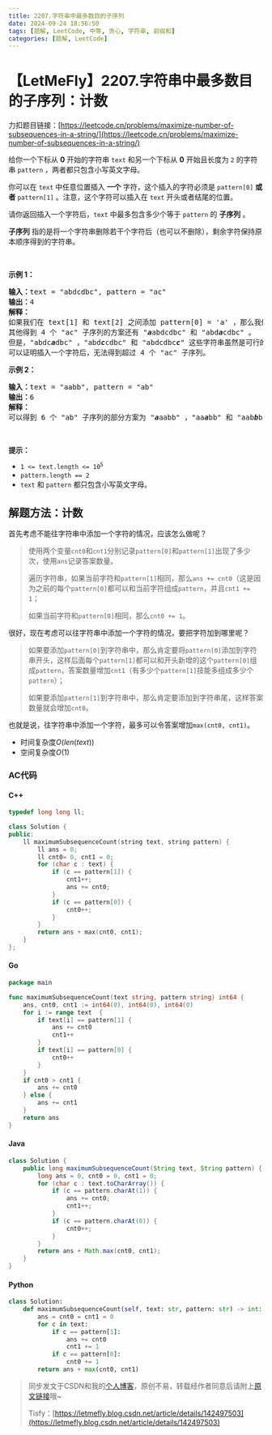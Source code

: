 ```yaml
---
title: 2207.字符串中最多数目的子序列
date: 2024-09-24 18:56:50
tags: [题解, LeetCode, 中等, 贪心, 字符串, 前缀和]
categories: [题解, LeetCode]
---
```


# 【LetMeFly】2207.字符串中最多数目的子序列：计数

力扣题目链接：[https://leetcode.cn/problems/maximize-number-of-subsequences-in-a-string/](https://leetcode.cn/problems/maximize-number-of-subsequences-in-a-string/)

<p>给你一个下标从 <strong>0</strong>&nbsp;开始的字符串&nbsp;<code>text</code>&nbsp;和另一个下标从 <strong>0</strong>&nbsp;开始且长度为 <code>2</code>&nbsp;的字符串&nbsp;<code>pattern</code>&nbsp;，两者都只包含小写英文字母。</p>

<p>你可以在 <code>text</code>&nbsp;中任意位置插入 <strong>一个</strong> 字符，这个插入的字符必须是&nbsp;<code>pattern[0]</code>&nbsp;<b>或者</b>&nbsp;<code>pattern[1]</code>&nbsp;。注意，这个字符可以插入在 <code>text</code>&nbsp;开头或者结尾的位置。</p>

<p>请你返回插入一个字符后，<code>text</code>&nbsp;中最多包含多少个等于 <code>pattern</code>&nbsp;的 <strong>子序列</strong>&nbsp;。</p>

<p><strong>子序列</strong> 指的是将一个字符串删除若干个字符后（也可以不删除），剩余字符保持原本顺序得到的字符串。</p>

<p>&nbsp;</p>

<p><strong>示例 1：</strong></p>

<pre>
<b>输入：</b>text = "abdcdbc", pattern = "ac"
<b>输出：</b>4
<strong>解释：</strong>
如果我们在 text[1] 和 text[2] 之间添加 pattern[0] = 'a' ，那么我们得到 "ab<em><strong>a</strong></em>dcdbc" 。那么 "ac" 作为子序列出现 4 次。
其他得到 4 个 "ac" 子序列的方案还有 "<em><strong>a</strong></em>abdcdbc" 和 "abd<em><strong>a</strong></em>cdbc" 。
但是，"abdc<em><strong>a</strong></em>dbc" ，"abd<em><strong>c</strong></em>cdbc" 和 "abdcdbc<em><strong>c</strong></em>" 这些字符串虽然是可行的插入方案，但是只出现了 3 次 "ac" 子序列，所以不是最优解。
可以证明插入一个字符后，无法得到超过 4 个 "ac" 子序列。
</pre>

<p><strong>示例 2：</strong></p>

<pre>
<b>输入：</b>text = "aabb", pattern = "ab"
<b>输出：</b>6
<strong>解释：</strong>
可以得到 6 个 "ab" 子序列的部分方案为 "<em><strong>a</strong></em>aabb" ，"aa<em><strong>a</strong></em>bb" 和 "aab<em><strong>b</strong></em>b" 。
</pre>

<p>&nbsp;</p>

<p><strong>提示：</strong></p>

<ul>
	<li><code>1 &lt;= text.length &lt;= 10<sup>5</sup></code></li>
	<li><code>pattern.length == 2</code></li>
	<li><code>text</code> 和&nbsp;<code>pattern</code>&nbsp;都只包含小写英文字母。</li>
</ul>


    
## 解题方法：计数

首先考虑不能往字符串中添加一个字符的情况，应该怎么做呢？

> 使用两个变量`cnt0`和`cnt1`分别记录`pattern[0]`和`pattern[1]`出现了多少次，使用`ans`记录答案数量。
>
> 遍历字符串，如果当前字符和`pattern[1]`相同，那么`ans += cnt0`（这是因为之前的每个`pattern[0]`都可以和当前字符组成`pattern`，并且`cnt1 += 1`；
> 
> 如果当前字符和`pattern[0]`相同，那么`cnt0 += 1`。

很好，现在考虑可以往字符串中添加一个字符的情况，要把字符加到哪里呢？

> 如果要添加`pattern[0]`到字符串中，那么肯定要将`pattern[0]`添加到字符串开头，这样后面每个`pattern[1]`都可以和开头新增的这个`pattern[0]`组成`pattern`，答案数量增加`cnt1`（有多少个`pattern[1]`技能多组成多少个`pattern`）；
>
> 如果要添加`pattern[1]`到字符串中，那么肯定要添加到字符串尾，这样答案数量就会增加`cnt0`。

也就是说，往字符串中添加一个字符，最多可以令答案增加`max(cnt0, cnt1)`。

+ 时间复杂度$O(len(text))$
+ 空间复杂度$O(1)$

### AC代码

#### C++

```cpp
typedef long long ll;

class Solution {
public:
    ll maximumSubsequenceCount(string text, string pattern) {
        ll ans = 0;
        ll cnt0= 0, cnt1 = 0;
        for (char c : text) {
            if (c == pattern[1]) {
                cnt1++;
                ans += cnt0;
            }
            if (c == pattern[0]) {
                cnt0++;
            }
        }
        return ans + max(cnt0, cnt1);
    }
};
```

#### Go

```go
package main

func maximumSubsequenceCount(text string, pattern string) int64 {
    ans, cnt0, cnt1 := int64(0), int64(0), int64(0)
    for i := range text  {
        if text[i] == pattern[1] {
            ans += cnt0
            cnt1++
        }
        if text[i] == pattern[0] {
            cnt0++
        }
    }
    if cnt0 > cnt1 {
        ans += cnt0
    } else {
        ans += cnt1
    }
    return ans
}
```

#### Java

```java
class Solution {
    public long maximumSubsequenceCount(String text, String pattern) {
        long ans = 0, cnt0 = 0, cnt1 = 0;
        for (char c : text.toCharArray()) {
            if (c == pattern.charAt(1)) {
                ans += cnt0;
                cnt1++;
            }
            if (c == pattern.charAt(0)) {
                cnt0++;
            }
        }
        return ans + Math.max(cnt0, cnt1);
    }
}
```

#### Python

```python
class Solution:
    def maximumSubsequenceCount(self, text: str, pattern: str) -> int:
        ans = cnt0 = cnt1 = 0
        for c in text:
            if c == pattern[1]:
                ans += cnt0
                cnt1 += 1
            if c == pattern[0]:
                cnt0 += 1
        return ans + max(cnt0, cnt1)
```

> 同步发文于CSDN和我的[个人博客](https://blog.letmefly.xyz/)，原创不易，转载经作者同意后请附上[原文链接](https://blog.letmefly.xyz/2024/09/24/LeetCode%202207.%E5%AD%97%E7%AC%A6%E4%B8%B2%E4%B8%AD%E6%9C%80%E5%A4%9A%E6%95%B0%E7%9B%AE%E7%9A%84%E5%AD%90%E5%BA%8F%E5%88%97/)哦~
>
> Tisfy：[https://letmefly.blog.csdn.net/article/details/142497503](https://letmefly.blog.csdn.net/article/details/142497503)
